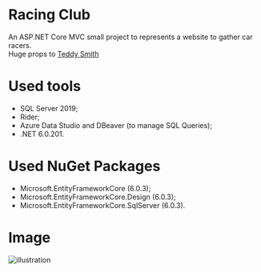 # Racing Club
An ASP.NET Core MVC small project to represents a website to gather car racers.<br>Huge props to [Teddy Smith](https://www.youtube.com/channel/UCCqmbn5-z_t15tYbUreWcNA)

# Used tools
- SQL Server 2019;
- Rider;
- Azure Data Studio and DBeaver (to manage SQL Queries);
- .NET 6.0.201.

# Used NuGet Packages
- Microsoft.EntityFrameworkCore (6.0.3);
- Microsoft.EntityFrameworkCore.Design (6.0.3);
- Microsoft.EntityFrameworkCore.SqlServer (6.0.3).

# Image
![illustration](https://user-images.githubusercontent.com/73988556/160298047-4314428e-222e-420c-962f-0b736e4423a9.png)
